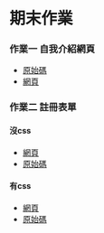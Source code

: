 # 期末作業
### 作業一 自我介紹網頁
  * [原始碼](https://github.com/zmgrl/wp/blob/master/html/%E8%87%AA%E6%88%91%E4%BB%8B%E7%B4%B92.html)
  * [網頁](http://htmlpreview.github.io/?https://github.com/zmgrl/wp/blob/master/html/%E8%87%AA%E6%88%91%E4%BB%8B%E7%B4%B92.html)

### 作業二 註冊表單
#### 沒css
  * [網頁]()
  * [原始碼]()
#### 有css
  * [網頁]()
  * [原始碼]()

